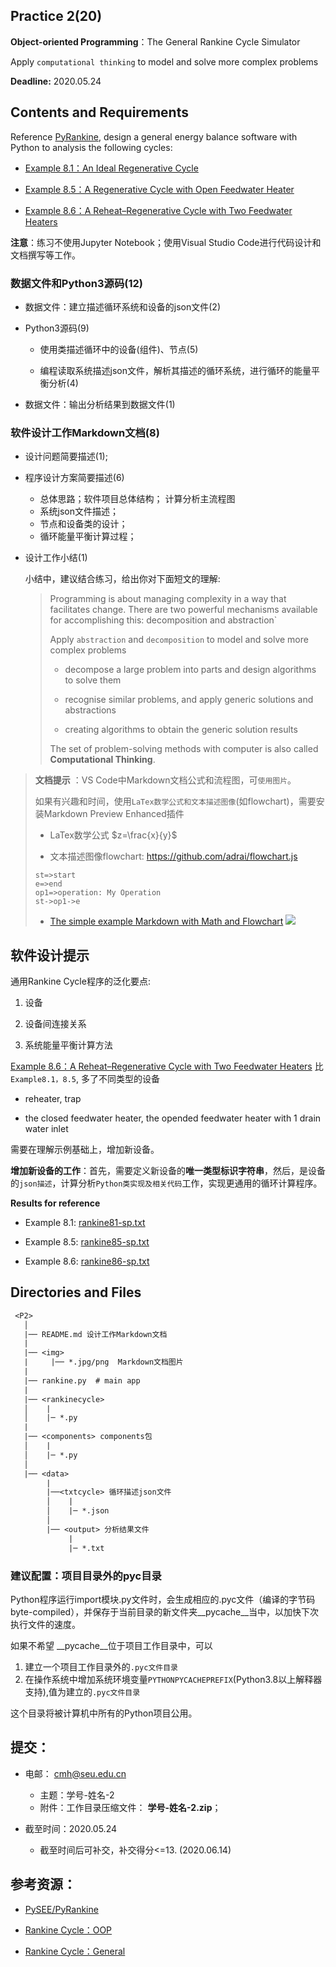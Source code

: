 ## Practice 2(20)

**Object-oriented Programming**：The General Rankine Cycle Simulator 

Apply `computational thinking` to model and solve more complex problems

**Deadline:**  2020.05.24

## Contents and Requirements

Reference [PyRankine](https://github.com/PySEE/PyRankine), design a general energy balance software with Python to analysis the following cycles:

* [Example 8.1：An Ideal Regenerative Cycle](./rankine81.md)

* [Example 8.5：A Regenerative Cycle with Open Feedwater Heater](./rankine85.md)
 
* [Example 8.6：A Reheat–Regenerative Cycle with Two Feedwater Heaters](./rankine86.md) 

**注意**：练习不使用Jupyter Notebook；使用Visual Studio Code进行代码设计和文档撰写等工作。

### 数据文件和Python3源码(12)

* 数据文件：建立描述循环系统和设备的json文件(2)

* Python3源码(9)
 
   * 使用类描述循环中的设备(组件)、节点(5)

   * 编程读取系统描述json文件，解析其描述的循环系统，进行循环的能量平衡分析(4)

* 数据文件：输出分析结果到数据文件(1)
  
### 软件设计工作Markdown文档(8)

* 设计问题简要描述(1); 

* 程序设计方案简要描述(6)
  * 总体思路；软件项目总体结构； 计算分析主流程图  
  * 系统json文件描述；
  * 节点和设备类的设计；
  * 循环能量平衡计算过程；

* 设计工作小结(1)

    小结中，建议结合练习，给出你对下面短文的理解:
 
  >Programming is about managing complexity in a way that facilitates change. There are two powerful mechanisms available for accomplishing this: decomposition and abstraction`
  > 
  >Apply `abstraction` and `decomposition` to model and solve more complex problems
  >
  > * decompose a large problem into parts and design algorithms to solve them
  >
  > * recognise similar problems, and apply generic solutions and abstractions
  >
  > * creating algorithms to obtain the generic solution results
  >
  > The set of problem-solving methods with computer is also called **Computational Thinking**. 

 >**文档提示** ：VS Code中Markdown文档公式和流程图，可`使用图片`。
 > 
 >如果有兴趣和时间，使用`LaTex数学公式和文本描述图像`(如flowchart)，需要安装Markdown Preview Enhanced插件
>* LaTex数学公式
> $z=\frac{x}{y}$
>>
>* 文本描述图像flowchart: https://github.com/adrai/flowchart.js
>
>```flow
> st=>start
>e=>end
>op1=>operation: My Operation
>st->op1->e
>```
>
>* [The simple example Markdown with Math and Flowchart](./Markdown-Math-Chart.md)
> ![](./img/MarkdownEnhanced.jpg)

## 软件设计提示

通用Rankine Cycle程序的泛化要点:

1.  设备

2.  设备间连接关系

3.  系统能量平衡计算方法

[Example 8.6：A Reheat–Regenerative Cycle with Two Feedwater Heaters](./rankine86.md) 比 `Example8.1，8.5`, 多了不同类型的设备

* reheater, trap

* the closed feedwater heater, the opended feedwater heater with 1 drain water inlet

需要在理解示例基础上，增加新设备。

**增加新设备的工作**：首先，需要定义新设备的**唯一类型标识字符串**，然后，是设备的`json描述`，计算分析`Python类实现及相关代码`工作，实现更通用的循环计算程序。

**Results for reference**

* Example 8.1: [rankine81-sp.txt](./rankine81-sp.txt)

* Example 8.5: [rankine85-sp.txt](./rankine85-sp.txt)

* Example 8.6: [rankine86-sp.txt](./rankine86-sp.txt)

## Directories and Files

```txt
 <P2>
   │ 
   |── README.md 设计工作Markdown文档
   |
   |── <img>
   |     |── *.jpg/png  Markdown文档图片
   | 
   |── rankine.py  # main app
   |
   |── <rankinecycle> 
   │    |
   │    |─ *.py
   |
   |── <components> components包
   │    |
   │    |─ *.py
   │   
   |── <data>
        |        
        |──<txtcycle> 循环描述json文件
        │    |
        │    |─ *.json
        │ 
        |── <output> 分析结果文件
             |
             |─ *.txt
``` 
### 建议配置：项目目录外的pyc目录

Python程序运行import模块.py文件时，会生成相应的.pyc文件（编译的字节码byte-compiled），并保存于当前目录的新文件夹__pycache__当中，以加快下次执行文件的速度。

如果不希望 __pycache__位于项目工作目录中，可以

1. 建立一个项目工作目录外的`.pyc文件目录`
2. 在操作系统中增加系统环境变量`PYTHONPYCACHEPREFIX`(Python3.8以上解释器支持),值为建立的`.pyc文件目录`

这个目录将被计算机中所有的Python项目公用。

## 提交：

* 电邮： cmh@seu.edu.cn
  * 主题：学号-姓名-2
  * 附件：工作目录压缩文件： **学号-姓名-2.zip**；

* 截至时间：2020.05.24
  * 截至时间后可补交，补交得分<=13. (2020.06.14)

## 参考资源：

* [PySEE/PyRankine](https://github.com/PySEE/PyRankine)

* [Rankine Cycle：OOP](http://nbviewer.ipython.org/github/PySEE/home/tree/S2020/notebook/Unit4-3-RankineCycle-OOP.ipynb)

* [Rankine Cycle：General](http://nbviewer.ipython.org/github/PySEE/home/tree/S2020/notebook/Unit4-4-RankineCycle-General.ipynb)


